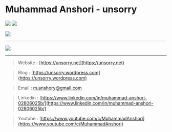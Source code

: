 # Muhammad Anshori - unsorry


   
<img src="https://github-readme-stats.vercel.app/api?username=anshori&show_icons=true"> <img src="https://github-readme-streak-stats.herokuapp.com/?user=anshori">
   
<img src="https://github-readme-stats.vercel.app/api/top-langs?username=anshori&show_icons=true&layout=compact">   

___   

<img src="https://github-profile-trophy.vercel.app/?username=anshori">

___   
> Website : [https://unsorry.net](https://unsorry.net)

> Blog    : [https://unsorry.wordpress.com](https://unsorry.wordpress.com)

> Email   : [m.anshory@gmail.com](m.anshory@gmail.com)

> Linkedin   : [https://www.linkedin.com/in/muhammad-anshori-02806025b/](https://www.linkedin.com/in/muhammad-anshori-02806025b/)

> Youtube : [https://www.youtube.com/c/MuhammadAnshori](https://www.youtube.com/c/MuhammadAnshori)